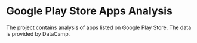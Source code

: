 # Google Play Store Apps Analysis
The project contains analysis of apps listed on Google Play Store. The data is provided by DataCamp. 
